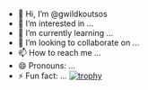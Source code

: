 - 👋 Hi, I’m @gwildkoutsos
- 👀 I’m interested in ...
- 🌱 I’m currently learning ...
- 💞️ I’m looking to collaborate on ...
- 📫 How to reach me ...
- 😄 Pronouns: ...
- ⚡ Fun fact: ...
[![trophy](https://github-profile-trophy.vercel.app/?username=gwildkoutsos&theme=onedark)](https://github.com/ryo-ma/github-profile-trophy)
<!---
gwildkoutsos/gwildkoutsos is a ✨ special ✨ repository because its `README.md` (this file) appears on your GitHub profile.
You can click the Preview link to take a look at your changes.
--->
